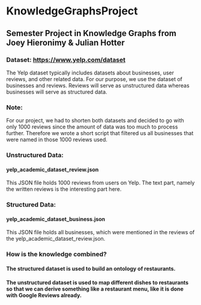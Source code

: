 # KnowledgeGraphsProject
## Semester Project in Knowledge Graphs from Joey Hieronimy & Julian Hotter

### Dataset: https://www.yelp.com/dataset
The Yelp dataset typically includes datasets about businesses, user reviews, and other related data.
For our purpose, we use the dataset of businesses and reviews.
Reviews will serve as unstructured data whereas businesses will serve as structured data.

### Note:
For our project, we had to shorten both datasets and decided to go with only 1000 reviews since the amount of data was too much to process further.
Therefore we wrote a short script that filtered us all businesses that were named in those 1000 reviews used.

### Unstructured Data:
#### yelp_academic_dataset_review.json
This JSON file holds 1000 reviews from users on Yelp. The text part, namely the written reviews is the interesting part here.


### Structured Data:
#### yelp_academic_dataset_business.json
This JSON file holds all businesses, which were mentioned in the reviews of the yelp_academic_dataset_review.json.

### How is the knowledge combined?
#### The structured dataset is used to build an ontology of restaurants.
#### The unstructured dataset is used to map different dishes to restaurants so that we can derive something like a restaurant menu, like it is done with Google Reviews already.

